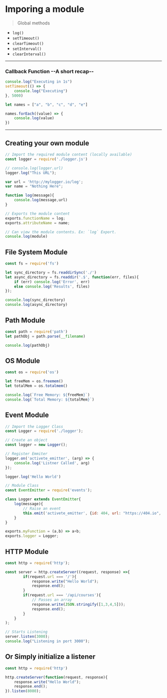 # Imporing a module

> Global methods
- `log()`
- `setTimeout()`
- `clearTimeout()`
- `setInterval()`
- `clearInterval()`

<hr>

### Callback Function --A short recap--

```javascript
console.log("Executing in 1s")
setTimeout(() => {
    console.log("Executing")
}, 5000)
```

```javascript
let names = ["a", "b", "c", "d", "e"]

names.forEach((value) => {
    console.log(value)
})
```

<hr>

## Creating your own module

```javascript
// Import the required module content (locally available)
const logger = require('./logger.js')

// console.log(logger.url)
logger.log("This URL");
```

```javascript
var url = 'http://mylogger.io/log';
var name = "Nothing Here";

function log(message){
    console.log(message,url)
}

// Exports the module content
exports.functionName = log;
exports.attributeName = name;

// Can view the module contents. Ex: `log` Export.
console.log(module)
```

## File System Module

```javascript
const fs = require('fs')

let sync_directory = fs.readdirSync('./')
let async_directory = fs.readdir('.$', function(err, files){
    if (err) console.log('Error', err)
    else console.log('Results', files)
});

console.log(sync_directory)
console.log(async_directory)
```

## Path Module

```javascript
const path = require('path')
let pathObj = path.parse(__filename)

console.log(pathObj)
```

## OS Module

```javascript
const os = require('os')

let freeMem = os.freemem()
let totalMem = os.totalmem()

console.log(`Free Memory: ${freeMem}`)
console.log(`Total Memory: ${totalMem}`)
```

## Event Module

```javascript
// Import the Logger Class
const Logger = require('./logger');

// Create an object
const logger = new Logger();

// Register Emmiter
logger.on('activete_emitter', (arg) => {
    console.log('Listner Called', arg)
});

logger.log('Hello World')
```

```javascript
// Module Class
const EventEmitter = require('events');

class Logger extends EventEmitter{
    log(message){
        // Raise an event
        this.emit('activete_emitter', {id: 404, url: "https://404.io", msg: message})
    }
}

exports.myFunction = (a,b) => a+b;
exports.logger = Logger;
```

## HTTP Module

```javascript
const http = require('http');

const server = http.createServer((request, response) =>{
        if(request.url === '/'){
            response.write("Hello World");
            response.end();
        }
        if(request.url === '/api/courses'){
            // Passes an array
            response.write(JSON.stringify([1,3,4,5]));
            response.end();
        }
    }
);

// Starts Listening
server.listen(3000);
console.log("Listening in port 3000");
```

## Or Simply initialize a listener

```javascript
const http = require('http')

http.createServer(function(request, response){
    response.write("Hello World");
    response.end();
}).listen(8080);
```